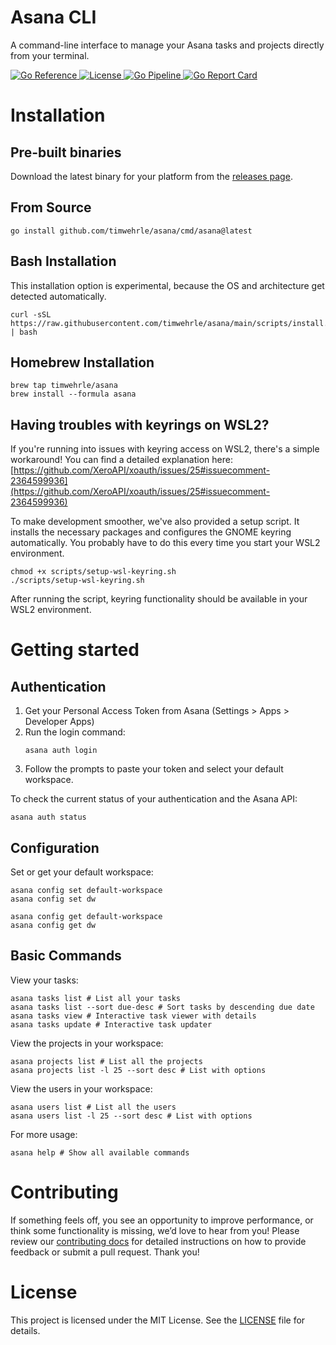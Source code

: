 # Asana CLI

A command-line interface to manage your Asana tasks and projects directly from your terminal.

<div>
    <a href="https://pkg.go.dev/github.com/timwehrle/asana">
        <img src="https://pkg.go.dev/badge/github.com/timwehrle/asana.svg" alt="Go Reference">
    </a>
    <a href="https://github.com/timwehrle/asana/blob/main/LICENSE">
        <img src="https://img.shields.io/badge/license-MIT-blue.svg" alt="License">
    </a>
   <a href="https://github.com/timwehrle/asana/actions/workflows/go.yml">
      <img src="https://github.com/timwehrle/asana/actions/workflows/go.yml/badge.svg" alt="Go Pipeline">
   </a>
   <a href="https://goreportcard.com/report/github.com/timwehrle/asana">
      <img src="https://goreportcard.com/badge/github.com/timwehrle/asana" alt="Go Report Card">
   </a>
</div>

# Installation

## Pre-built binaries

Download the latest binary for your platform from the [releases page](https://github.com/timwehrle/asana/releases).

## From Source

```shell
go install github.com/timwehrle/asana/cmd/asana@latest
```

## Bash Installation

This installation option is experimental, because the OS and architecture get detected automatically.

```shell
curl -sSL https://raw.githubusercontent.com/timwehrle/asana/main/scripts/install.sh | bash
```

## Homebrew Installation

```shell
brew tap timwehrle/asana
brew install --formula asana
```

## Having troubles with keyrings on WSL2?

If you're running into issues with keyring access on WSL2, there's a simple workaround!
You can find a detailed explanation here: [https://github.com/XeroAPI/xoauth/issues/25#issuecomment-2364599936](https://github.com/XeroAPI/xoauth/issues/25#issuecomment-2364599936)

To make development smoother, we've also provided a setup script.
It installs the necessary packages and configures the GNOME keyring automatically. You probably have to do this every time you start your WSL2 environment. 
```shell
chmod +x scripts/setup-wsl-keyring.sh
./scripts/setup-wsl-keyring.sh
```
After running the script, keyring functionality should be available in your WSL2 environment.

# Getting started

## Authentication

1. Get your Personal Access Token from Asana (Settings > Apps > Developer Apps)
2. Run the login command:
   ```shell
   asana auth login
   ```
3. Follow the prompts to paste your token and select your default workspace.

To check the current status of your authentication and the Asana API:
```shell
asana auth status
```

## Configuration

Set or get your default workspace:

```shell
asana config set default-workspace
asana config set dw

asana config get default-workspace
asana config get dw
```

## Basic Commands

View your tasks:

```shell
asana tasks list # List all your tasks
asana tasks list --sort due-desc # Sort tasks by descending due date
asana tasks view # Interactive task viewer with details
asana tasks update # Interactive task updater
```

View the projects in your workspace:
```shell
asana projects list # List all the projects
asana projects list -l 25 --sort desc # List with options
```

View the users in your workspace:
```shell
asana users list # List all the users
asana users list -l 25 --sort desc # List with options
```

For more usage:
```shell
asana help # Show all available commands
```

# Contributing

If something feels off, you see an opportunity to improve performance, or think some
functionality is missing, we’d love to hear from you! Please review our [contributing docs][contributing] for
detailed instructions on how to provide feedback or submit a pull request. Thank you!

# License

This project is licensed under the MIT License. See the [LICENSE][license] file for details.

[contributing]: ./.github/CONTRIBUTING.md
[license]: ./LICENSE

